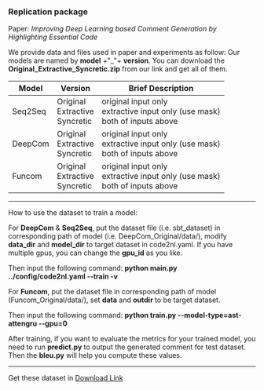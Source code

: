 ### Replication package 

Paper: *Improving Deep Learning based Comment Generation by Highlighting Essential Code*

We provide data and files used in paper and experiments as follow:
Our models are named by **model** +"\_"+ **version**. You can download the **Original_Extractive_Syncretic.zip** from our link and get all of them.

| Model   | Version                                   | Brief Description                                            |
| ------- | ------------------------------------------- | ------------------------------------------------------------ |
| Seq2Seq | Original<br />Extractive<br />Syncretic          | original input only<br />extractive input only (use mask)<br />both of inputs above |
| DeepCom | Original<br />Extractive<br />Syncretic             | original input only<br />extractive input only (use mask)<br />both of inputs above |
| Funcom  | Original<br />Extractive<br />Syncretic | original input only<br />extractive input only (use mask)<br />both of inputs above |

___________________________________________________________________________________________________________________________________________________________________________________________________________________________________________________________________________________________________________________________________________________________________

How to use the dataset to train a model:

For **DeepCom** & **Seq2Seq**, put the dataset file (i.e. sbt_dataset) in corresponding path of model (i.e. DeepCom_Original/data/), modify **data_dir** and **model_dir** to target dataset in code2nl.yaml. If you have multiple gpus, you can change the **gpu_id** as you like. 

Then input the following command:
**python __main__.py ../config/code2nl.yaml --train -v**

For **Funcom**, put the dataset file in corresponding path of model (Funcom_Original/data/), set **data** and **outdir** to be target dataset. 

Then input the following command:
**python train.py --model-type=ast-attengru --gpu=0**

After training, if you want to evaluate the metrics for your trained model, you need to run **predict.py**  to output the generated comment for test dataset. Then the **bleu.py** will help you compute these values.

______________________________________________________________________________________________________________________________________________________________________________________________________________________________________________________________________________________________________________________________________________________________

Get these dataset in [Download Link](https://drive.google.com/file/d/112jjsI-Uzs83URh0IfYPhGzWol1cjnhD/view?usp=sharing)
